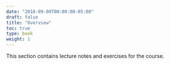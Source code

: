 ```yaml
---
date: "2018-09-09T00:00:00-05:00"
draft: false
title: "Overview"
toc: true
type: book
weight: 1
---
```


This section contains lecture notes and exercises for the course.
